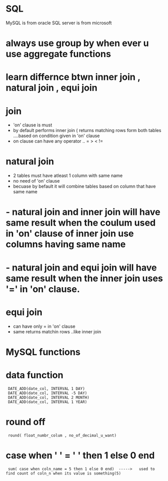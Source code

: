 # SQL

MySQL is from oracle
SQL server is from microsoft

# always use group by when ever u use aggregate functions

# learn differnce btwn inner join , natural join , equi join

# join
- 'on' clause is must
- by default performs inner join ( returns matching rows form both tables ....based on condition given in 'on' clause
- on clause can have any operator ..  = > < !=  

# natural join

- 2 tables must have atleast 1 column with same name
- no need of 'on' clause
- becuase by befault it will combine tables based on column that have same name

# - natural join and inner join will have same result when the coulum used in 'on' clause of inner join use columns having same name
# - natural join and equi join will have same result when the inner join uses '=' in 'on' clause.

# equi join

- can have only = in 'on' clause
- same returns matchin rows ..like inner join

# MySQL functions

# data function 
     DATE_ADD(date_col, INTERVAL 1 DAY)
     DATE_ADD(date_col, INTERVAL -5 DAY)
     DATE_ADD(date_col, INTERVAL 2 MONTH)
     DATE_ADD(date_col, INTERVAL 1 YEAR)
     
# round off
     round( float_numbr_colum , no_of_decimal_u_want)

 # case when ' ' = ' ' then 1 else 0 end 
     sum( case when coln_name = 5 then 1 else 0 end)  ----->   used to find count of coln_n when its value is something(5)
     
     
